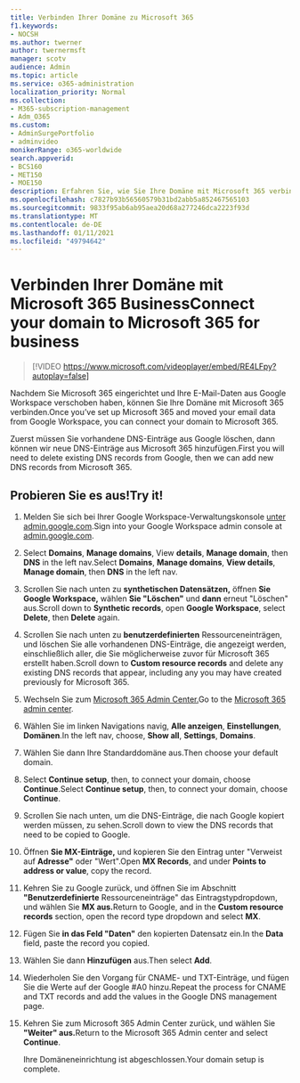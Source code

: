 ```yaml
---
title: Verbinden Ihrer Domäne zu Microsoft 365
f1.keywords:
- NOCSH
ms.author: twerner
author: twernermsft
manager: scotv
audience: Admin
ms.topic: article
ms.service: o365-administration
localization_priority: Normal
ms.collection:
- M365-subscription-management
- Adm_O365
ms.custom:
- AdminSurgePortfolio
- adminvideo
monikerRange: o365-worldwide
search.appverid:
- BCS160
- MET150
- MOE150
description: Erfahren Sie, wie Sie Ihre Domäne mit Microsoft 365 verbinden.
ms.openlocfilehash: c7827b93b56560579b31bd2abb5a852467565103
ms.sourcegitcommit: 9833f95ab6ab95aea20d68a277246dca2223f93d
ms.translationtype: MT
ms.contentlocale: de-DE
ms.lasthandoff: 01/11/2021
ms.locfileid: "49794642"
---
```

# <a name="connect-your-domain-to-microsoft-365-for-business"></a><span data-ttu-id="63289-103">Verbinden Ihrer Domäne mit Microsoft 365 Business</span><span class="sxs-lookup"><span data-stu-id="63289-103">Connect your domain to Microsoft 365 for business</span></span>

> [!VIDEO https://www.microsoft.com/videoplayer/embed/RE4LFpy?autoplay=false]

<span data-ttu-id="63289-104">Nachdem Sie Microsoft 365 eingerichtet und Ihre E-Mail-Daten aus Google Workspace verschoben haben, können Sie Ihre Domäne mit Microsoft 365 verbinden.</span><span class="sxs-lookup"><span data-stu-id="63289-104">Once you’ve set up Microsoft 365 and moved your email data from Google Workspace, you can connect your domain to Microsoft 365.</span></span> 

<span data-ttu-id="63289-105">Zuerst müssen Sie vorhandene DNS-Einträge aus Google löschen, dann können wir neue DNS-Einträge aus Microsoft 365 hinzufügen.</span><span class="sxs-lookup"><span data-stu-id="63289-105">First you will need to delete existing DNS records from Google, then we can add new DNS records from Microsoft 365.</span></span>

## <a name="try-it"></a><span data-ttu-id="63289-106">Probieren Sie es aus!</span><span class="sxs-lookup"><span data-stu-id="63289-106">Try it!</span></span>

1. <span data-ttu-id="63289-107">Melden Sie sich bei Ihrer Google Workspace-Verwaltungskonsole [unter admin.google.com](https://admin.google.com).</span><span class="sxs-lookup"><span data-stu-id="63289-107">Sign into your Google Workspace admin console at [admin.google.com](https://admin.google.com).</span></span>
1. <span data-ttu-id="63289-108">Select **Domains**, **Manage domains**, View **details**, **Manage domain**, then **DNS** in the left nav.</span><span class="sxs-lookup"><span data-stu-id="63289-108">Select **Domains**, **Manage domains**, **View details**, **Manage domain**, then **DNS** in the left nav.</span></span>
1. <span data-ttu-id="63289-109">Scrollen Sie nach unten zu **synthetischen Datensätzen,** öffnen **Sie Google Workspace,** wählen **Sie "Löschen"** und **dann** erneut "Löschen" aus.</span><span class="sxs-lookup"><span data-stu-id="63289-109">Scroll down to **Synthetic records**, open **Google Workspace**, select **Delete**, then **Delete** again.</span></span>
1. <span data-ttu-id="63289-110">Scrollen Sie nach unten zu **benutzerdefinierten** Ressourceneinträgen, und löschen Sie alle vorhandenen DNS-Einträge, die angezeigt werden, einschließlich aller, die Sie möglicherweise zuvor für Microsoft 365 erstellt haben.</span><span class="sxs-lookup"><span data-stu-id="63289-110">Scroll down to **Custom resource records** and delete any existing DNS records that appear, including any you may have created previously for Microsoft 365.</span></span>
1. <span data-ttu-id="63289-111">Wechseln Sie zum [Microsoft 365 Admin Center.](https://admin.microsoft.com)</span><span class="sxs-lookup"><span data-stu-id="63289-111">Go to the [Microsoft 365 admin center](https://admin.microsoft.com).</span></span>
1. <span data-ttu-id="63289-112">Wählen Sie im linken Navigations navig, **Alle anzeigen**, **Einstellungen**, **Domänen**.</span><span class="sxs-lookup"><span data-stu-id="63289-112">In the left nav, choose, **Show all**, **Settings**, **Domains**.</span></span>
1. <span data-ttu-id="63289-113">Wählen Sie dann Ihre Standarddomäne aus.</span><span class="sxs-lookup"><span data-stu-id="63289-113">Then choose your default domain.</span></span>
1. <span data-ttu-id="63289-114">Select **Continue setup**, then, to connect your domain, choose  **Continue**.</span><span class="sxs-lookup"><span data-stu-id="63289-114">Select **Continue setup**, then, to connect your domain, choose  **Continue**.</span></span>
1. <span data-ttu-id="63289-115">Scrollen Sie nach unten, um die DNS-Einträge, die nach Google kopiert werden müssen, zu sehen.</span><span class="sxs-lookup"><span data-stu-id="63289-115">Scroll down to view the DNS records that need to be copied to Google.</span></span>
1. <span data-ttu-id="63289-116">Öffnen **Sie MX-Einträge,** und kopieren Sie den Eintrag unter "Verweist auf **Adresse"** oder "Wert".</span><span class="sxs-lookup"><span data-stu-id="63289-116">Open **MX Records**, and under **Points to address or value**, copy the record.</span></span>
1. <span data-ttu-id="63289-117">Kehren Sie zu Google zurück, und öffnen Sie im Abschnitt **"Benutzerdefinierte** Ressourceneinträge" das Eintragstypdropdown, und wählen Sie **MX aus.**</span><span class="sxs-lookup"><span data-stu-id="63289-117">Return to Google, and in the **Custom resource records** section, open the record type dropdown and select **MX**.</span></span>
1. <span data-ttu-id="63289-118">Fügen Sie **in das Feld "Daten"** den kopierten Datensatz ein.</span><span class="sxs-lookup"><span data-stu-id="63289-118">In the **Data** field, paste the record you copied.</span></span>
1. <span data-ttu-id="63289-119">Wählen Sie dann **Hinzufügen** aus.</span><span class="sxs-lookup"><span data-stu-id="63289-119">Then select **Add**.</span></span>
1. <span data-ttu-id="63289-120">Wiederholen Sie den Vorgang für CNAME- und TXT-Einträge, und fügen Sie die Werte auf der Google #A0 hinzu.</span><span class="sxs-lookup"><span data-stu-id="63289-120">Repeat the process for CNAME and TXT records and add the values in the Google DNS management page.</span></span>
1. <span data-ttu-id="63289-121">Kehren Sie zum Microsoft 365 Admin Center zurück, und wählen Sie **"Weiter" aus.**</span><span class="sxs-lookup"><span data-stu-id="63289-121">Return to the Microsoft 365 Admin center and select **Continue**.</span></span>

    <span data-ttu-id="63289-122">Ihre Domäneneinrichtung ist abgeschlossen.</span><span class="sxs-lookup"><span data-stu-id="63289-122">Your domain setup is complete.</span></span>